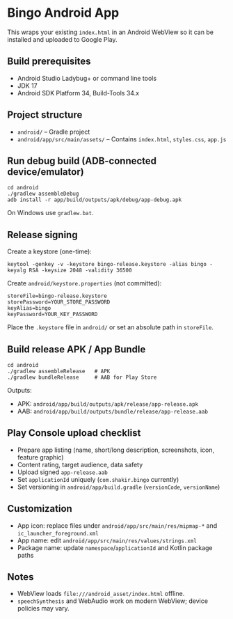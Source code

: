 # Bingo Android App

This wraps your existing `index.html` in an Android WebView so it can be installed and uploaded to Google Play.

## Build prerequisites
- Android Studio Ladybug+ or command line tools
- JDK 17
- Android SDK Platform 34, Build-Tools 34.x

## Project structure
- `android/` – Gradle project
- `android/app/src/main/assets/` – Contains `index.html`, `styles.css`, `app.js`

## Run debug build (ADB-connected device/emulator)
```
cd android
./gradlew assembleDebug
adb install -r app/build/outputs/apk/debug/app-debug.apk
```
On Windows use `gradlew.bat`.

## Release signing
Create a keystore (one-time):
```
keytool -genkey -v -keystore bingo-release.keystore -alias bingo -keyalg RSA -keysize 2048 -validity 36500
```
Create `android/keystore.properties` (not committed):
```
storeFile=bingo-release.keystore
storePassword=YOUR_STORE_PASSWORD
keyAlias=bingo
keyPassword=YOUR_KEY_PASSWORD
```
Place the `.keystore` file in `android/` or set an absolute path in `storeFile`.

## Build release APK / App Bundle
```
cd android
./gradlew assembleRelease   # APK
./gradlew bundleRelease     # AAB for Play Store
```
Outputs:
- APK: `android/app/build/outputs/apk/release/app-release.apk`
- AAB: `android/app/build/outputs/bundle/release/app-release.aab`

## Play Console upload checklist
- Prepare app listing (name, short/long description, screenshots, icon, feature graphic)
- Content rating, target audience, data safety
- Upload signed `app-release.aab`
- Set `applicationId` uniquely (`com.shakir.bingo` currently)
- Set versioning in `android/app/build.gradle` (`versionCode`, `versionName`)

## Customization
- App icon: replace files under `android/app/src/main/res/mipmap-*` and `ic_launcher_foreground.xml`
- App name: edit `android/app/src/main/res/values/strings.xml`
- Package name: update `namespace`/`applicationId` and Kotlin package paths

## Notes
- WebView loads `file:///android_asset/index.html` offline.
- `speechSynthesis` and WebAudio work on modern WebView; device policies may vary.

